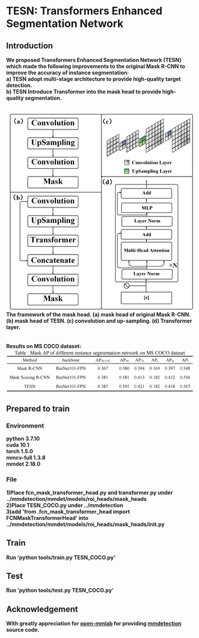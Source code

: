 # TESN: Transformers Enhanced Segmentation Network
## Introduction
__We proposed Transformers Enhanced Segmentation Network (TESN) which made the following improvements to the original Mask R-CNN to improve the accuracy of instance segmentation:<br>
a) TESN adopt multi-stage architecture to provide high-quality target detection.<br>
b) TESN Introduce Transformer into the mask head to provide high-quality segmentation.__<br>
<br>
<br>
![TESN](https://github.com/Wzl-98/TESN/raw/main/Fig/Mask_head.png)<br>
__The framework of the mask head. (a) mask head of original Mask R-CNN. (b) mask head of TESN. (c) convolution and up-sampling. (d) Transformer layer.__<br>
<br>
<br>
__Results on MS COCO dataset:__<br>
![Results](https://github.com/Wzl-98/TESN/raw/main/Fig/Results.png)<br>
## Prepared to train
### Environment
__python 3.7.10<br>
cuda 10.1<br>
torch 1.5.0<br>
mmcv-full 1.3.8<br>
mmdet 2.18.0__
### File
__1)Place fcn_mask_transformer_head.py and transformer.py under ../mmdetection/mmdet/models/roi_heads/mask_heads<br>
2)Place TESN_COCO.py under ../mmdetection<br>
3)add 'from .fcn_mask_transformer_head import FCNMaskTransformerHead' into ../mmdetection/mmdet/models/roi_heads/mask_heads/__init__.py__<br>
## Train
__Run 'python tools/train.py TESN_COCO.py'__
## Test
__Run 'python tools/test.py TESN_COCO.py'__
## Acknowledgement
__With greatly appreciation for [open-mmlab](https://github.com/open-mmlab/mmdetection) for providing [mmdetection](https://github.com/open-mmlab/mmdetection) source code.__
